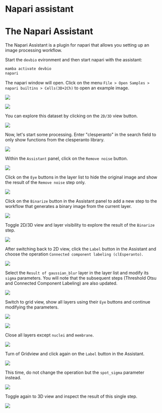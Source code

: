 # Napari assistant

# The Napari Assistant

The Napari Assistant is a plugin for napari that allows you setting up an image processing workflow.

Start the `devbio` evironment and then start napari with the assistant:
```bash
mamba activate devbio
napari
```
The napari window will open. Click on the menu `File > Open Samples > napari builtins > Cells(3D+2Ch)` to open an example image.

![](./images/napari-assistant02.jpg)

![](./images/napari-assistant03.jpg)

You can explore this dataset by clicking on the `2D/3D` view button.

![](./images/napari-assistant04.jpg)

Now, let's start some processing. Enter "clesperanto" in the search field to only show functions from the clesperanto library.

![](images/filter_clesperanto.png)

Within the `Assistant` panel, click on the `Remove noise` button.

![](./images/napari-assistant06.jpg)

Click on the `Eye` buttons in the layer list to hide the original image and show the result of the `Remove noise` step only.

![](./images/napari-assistant07.jpg)

Click on the `Binarize` button in the Assistant panel to add a new step to the workflow that generates a binary image from the current layer.

![](./images/napari-assistant08.jpg)

Toggle 2D/3D view and layer visibility to explore the result of the `Binarize` step.

![](./images/napari-assistant09.jpg)

After switching back to 2D view, click the `Label` button in the Assistant and choose the operation `Connected component labeling (clEsperanto)`.

![](./images/napari-assistant11.jpg)

Select the `Result of gaussian_blur` layer in the layer list and modify its `sigma` parameters. You will note that the subsequent steps (Threshold Otsu and Connected Component Labeling) are also updated.

![](./images/napari-assistant12.jpg)

Switch to grid view, show all layers using their `Eye` buttons and continue modifying the parameters.

![](./images/napari-assistant13.jpg)

![](./images/napari-assistant14.jpg)

Close all layers except `nuclei` and `membrane`.

![](./images/napari-assistant15.jpg)

Turn of Gridview and click again on the `Label` button in the Assistant.

![](./images/napari-assistant16.jpg)

This time, do not change the operation but the `spot_sigma` parameter instead.

![](./images/napari-assistant17.jpg)

Toggle again to 3D view and inspect the result of this single step.

![](./images/napari-assistant18.jpg)








